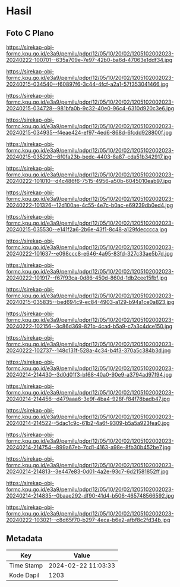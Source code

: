# Hasil

## Foto C Plano

https://sirekap-obj-formc.kpu.go.id/e3a9/pemilu/pdpr/12/05/10/20/02/1205102002023-20240222-100701--635a709e-7e97-42b0-ba6d-47063e1ddf34.jpg

https://sirekap-obj-formc.kpu.go.id/e3a9/pemilu/pdpr/12/05/10/20/02/1205102002023-20240215-034540--f60897f6-3c44-4fcf-a2a1-57f353041466.jpg

https://sirekap-obj-formc.kpu.go.id/e3a9/pemilu/pdpr/12/05/10/20/02/1205102002023-20240215-034728--981bfa0b-9c32-40e0-96c4-6310d920c3e6.jpg

https://sirekap-obj-formc.kpu.go.id/e3a9/pemilu/pdpr/12/05/10/20/02/1205102002023-20240215-034935--f4eae424-ef97-4ed6-868d-6fcdd928800f.jpg

https://sirekap-obj-formc.kpu.go.id/e3a9/pemilu/pdpr/12/05/10/20/02/1205102002023-20240215-035220--6f0fa23b-bedc-4403-8a87-cda51b342917.jpg

https://sirekap-obj-formc.kpu.go.id/e3a9/pemilu/pdpr/12/05/10/20/02/1205102002023-20240222-101010--d4c486f6-7515-4956-a50b-6045010eab97.jpg

https://sirekap-obj-formc.kpu.go.id/e3a9/pemilu/pdpr/12/05/10/20/02/1205102002023-20240222-101326--12d100ae-4c55-4e7c-b0ac-e69239db0ed4.jpg

https://sirekap-obj-formc.kpu.go.id/e3a9/pemilu/pdpr/12/05/10/20/02/1205102002023-20240215-035530--e141f2a6-2b6e-43f1-8c48-a129fdecccca.jpg

https://sirekap-obj-formc.kpu.go.id/e3a9/pemilu/pdpr/12/05/10/20/02/1205102002023-20240222-101637--e098ccc8-e646-4a95-83fd-327c33ae5b7d.jpg

https://sirekap-obj-formc.kpu.go.id/e3a9/pemilu/pdpr/12/05/10/20/02/1205102002023-20240222-101917--f67f93ca-0d86-450d-860d-1db2cee15fbf.jpg

https://sirekap-obj-formc.kpu.go.id/e3a9/pemilu/pdpr/12/05/10/20/02/1205102002023-20240215-035835--bed694c9-ec84-4903-a129-b94a1ce0a823.jpg

https://sirekap-obj-formc.kpu.go.id/e3a9/pemilu/pdpr/12/05/10/20/02/1205102002023-20240222-102156--3c86d369-821b-4cad-b5a9-c7a3c4dce150.jpg

https://sirekap-obj-formc.kpu.go.id/e3a9/pemilu/pdpr/12/05/10/20/02/1205102002023-20240222-102737--148c131f-528a-4c34-b4f3-370a5c384b3d.jpg

https://sirekap-obj-formc.kpu.go.id/e3a9/pemilu/pdpr/12/05/10/20/02/1205102002023-20240214-214430--3d0d01f3-bf68-40a0-90e9-a3794ad97f94.jpg

https://sirekap-obj-formc.kpu.go.id/e3a9/pemilu/pdpr/12/05/10/20/02/1205102002023-20240214-214456--d479aaa6-3e9f-4ba4-928f-f84f78badb47.jpg

https://sirekap-obj-formc.kpu.go.id/e3a9/pemilu/pdpr/12/05/10/20/02/1205102002023-20240214-214522--5dac1c9c-61b2-4a6f-9309-b5a5a923fea0.jpg

https://sirekap-obj-formc.kpu.go.id/e3a9/pemilu/pdpr/12/05/10/20/02/1205102002023-20240214-214754--899a67eb-7cd1-4163-a98e-8fb30b452be7.jpg

https://sirekap-obj-formc.kpu.go.id/e3a9/pemilu/pdpr/12/05/10/20/02/1205102002023-20240214-214813--3e447e83-0d01-4a2e-93c7-6d21581852ff.jpg

https://sirekap-obj-formc.kpu.go.id/e3a9/pemilu/pdpr/12/05/10/20/02/1205102002023-20240214-214835--0baae292-df90-41d4-b506-465748566592.jpg

https://sirekap-obj-formc.kpu.go.id/e3a9/pemilu/pdpr/12/05/10/20/02/1205102002023-20240222-103021--c8d65f70-b297-4eca-b6e2-afbf8c2fd34b.jpg


## Metadata

| Key        | Value               |
| ---------- | ------------------- |
| Time Stamp | 2024-02-22 11:03:33 |
| Kode Dapil | 1203                |



